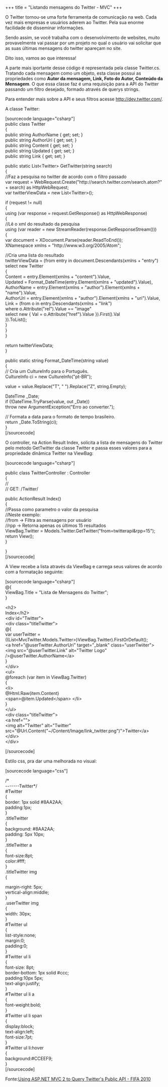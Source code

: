 +++
title = "Listando mensagens do Twitter - MVC"
+++

<p>O Twitter tornou-se uma forte ferramenta de comunicação na web. Cada vez mais empresas e usuários aderem ao Twitter. Pela sua enorme facilidade de disseminar informações.</p>
<p>Sendo assim, se você trabalha com o desenvolvimento de websites, muito provavelmente vai passar por um projeto no qual o usuário vai solicitar que as suas últimas mensagens do twitter apareçam no site.</p>
<p>Dito isso, vamos ao que interessa!</p>
<p>A parte mais iportante desse código é representada pela classe Twitter.cs. Tratando cada mensagem como um objeto, esta classe possui as propriedades como <strong>Autor da mensagem, Link, Foto do Autor, Conteúdo da Mensagem</strong>. O que essa classe faz é uma requisição para a API do Twitter passando um filtro desejado, formado através de querys strings.</p>
<p>Para entender mais sobre a API e seus filtros acesse <a href="http://dev.twitter.com/" target="_blank">http://dev.twitter.com/</a>.</p>
<p><!--more--></p>
<p>A classe Twitter:</p>
<p>[sourcecode language="csharp"]<br />
    public class Twitter<br />
    {<br />
        public string AuthorName { get; set; }<br />
        public string AuthorUri { get; set; }<br />
        public string Content { get; set; }<br />
        public string Updated { get; set; }<br />
        public string Link { get; set; }</p>
<p>        public static List&lt;Twitter&gt; GetTwitter(string search)<br />
        {<br />
            //Faz a pesquisa no twitter de acordo com o filtro passado<br />
            var request = WebRequest.Create(&quot;http://search.twitter.com/search.atom?&quot; + search) as HttpWebRequest;<br />
            var twitterViewData = new List&lt;Twitter&gt;();</p>
<p>            if (request != null)<br />
            {<br />
                using (var response = request.GetResponse() as HttpWebResponse)<br />
                {<br />
                    //Lê o xml do resultado da pesquisa<br />
                    using (var reader = new StreamReader(response.GetResponseStream()))<br />
                    {<br />
                        var document = XDocument.Parse(reader.ReadToEnd());<br />
                        XNamespace xmlns = &quot;http://www.w3.org/2005/Atom&quot;;</p>
<p>                        //Cria uma lista do resultado<br />
                        twitterViewData = (from entry in document.Descendants(xmlns + &quot;entry&quot;)<br />
                                           select new Twitter<br />
                                           {<br />
                                               Content = entry.Element(xmlns + &quot;content&quot;).Value,<br />
                                               Updated = Format_DateTime(entry.Element(xmlns + &quot;updated&quot;).Value),<br />
                                               AuthorName = entry.Element(xmlns + &quot;author&quot;).Element(xmlns + &quot;name&quot;).Value,<br />
                                               AuthorUri = entry.Element(xmlns + &quot;author&quot;).Element(xmlns + &quot;uri&quot;).Value,<br />
                                               Link = (from o in entry.Descendants(xmlns + &quot;link&quot;)<br />
                                                       where o.Attribute(&quot;rel&quot;).Value == &quot;image&quot;<br />
                                                       select new { Val = o.Attribute(&quot;href&quot;).Value }).First().Val<br />
                                           }).ToList();<br />
                    }<br />
                }<br />
            }</p>
<p>            return twitterViewData;<br />
        }</p>
<p>        public static string Format_DateTime(string value)<br />
        {<br />
            // Cria um CultureInfo para o Português.<br />
            CultureInfo ci = new CultureInfo(&quot;pt-BR&quot;);</p>
<p>            value = value.Replace(&quot;T&quot;, &quot; &quot;).Replace(&quot;Z&quot;, string.Empty);</p>
<p>            DateTime _Date;<br />
            if (!DateTime.TryParse(value, out _Date))<br />
                throw new ArgumentException(&quot;Erro ao converter.&quot;);</p>
<p>            // Formata a data para o formato de tempo brasileiro.<br />
            return _Date.ToString(ci);<br />
        }<br />
[/sourcecode]</p>
<p>O controller, na Action Result Index, solicita a lista de mensagens do Twitter pelo metodo GetTwitter da classe Twitter e passa esses valores para a propriedade dinâmica Twitter na ViewBag:</p>
<p>[sourcecode language="csharp"]</p>
<p>    public class TwitterController : Controller<br />
    {<br />
        //<br />
        // GET: /Twitter/</p>
<p>        public ActionResult Index()<br />
        {<br />
            //Passa como parametro o valor da pesquisa<br />
            //Neste exemplo:<br />
            //from -&gt; Filtra as mensagens por usuário<br />
            //rpp  -&gt; Retorna apenas os últimos 15 resultados<br />
            ViewBag.Twitter = Models.Twitter.GetTwitter(&quot;from=twitterapi&amp;rpp=15&quot;);<br />
            return View();<br />
        }</p>
<p>    }<br />
[/sourcecode]</p>
<p>A View recebe a lista através da ViewBag e carrega seus valores de acordo com a formatação seguinte:</p>
<p>[sourcecode language="csharp"]<br />
@{<br />
    ViewBag.Title = &quot;Lista de Mensagens do Twitter&quot;;<br />
}</p>
<p>&lt;h2&gt;<br />
    Index&lt;/h2&gt;<br />
&lt;div id=&quot;Twitter&quot;&gt;<br />
    &lt;div class=&quot;titleTwitter&quot;&gt;<br />
        @{<br />
            var userTwitter = ((List&lt;MvcTwitter.Models.Twitter&gt;)ViewBag.Twitter).FirstOrDefault();<br />
            &lt;a href=&quot;@userTwitter.AuthorUri&quot; target=&quot;_blank&quot; class=&quot;userTwiiter&quot;&gt;<br />
                &lt;img src=&quot;@userTwitter.Link&quot; alt=&quot;Twitter Logo&quot; /&gt;@userTwitter.AuthorName&lt;/a&gt;<br />
        }<br />
    &lt;/div&gt;<br />
    &lt;ul&gt;<br />
        @foreach (var item in ViewBag.Twitter)<br />
        {<br />
            &lt;li&gt;<br />
                @Html.Raw(item.Content)<br />
                &lt;span&gt;@item.Updated&lt;/span&gt; &lt;/li&gt;<br />
        }<br />
    &lt;/ul&gt;<br />
    &lt;div class=&quot;titleTwitter&quot;&gt;<br />
        &lt;a href=&quot;&quot;&gt;<br />
            &lt;img alt=&quot;Twitter&quot; alt=&quot;Twitter&quot; src=&quot;@Url.Content(&quot;~/Content/Image/link_twitter.png&quot;)&quot;&gt;Twitter&lt;/a&gt;<br />
    &lt;/div&gt;<br />
&lt;/div&gt;</p>
<p>[/sourcecode]</p>
<p>Estilo css, pra dar uma melhorada no visual:</p>
<p>[sourcecode language="css"]</p>
<p>/*<br />
-------Twitter*/<br />
#Twitter<br />
{<br />
    border: 1px solid #8AA2AA;<br />
    padding:1px;<br />
}<br />
.titleTwitter<br />
{<br />
    background: #8AA2AA;<br />
    padding: 5px 10px;<br />
}<br />
.titleTwitter a<br />
{<br />
    font-size:8pt;<br />
    color:#fff;<br />
}<br />
.titleTwitter img<br />
{</p>
<p>    margin-right: 5px;<br />
    vertical-align:middle;<br />
}<br />
.userTwitter img<br />
{<br />
    width: 30px;<br />
}<br />
#Twitter ul<br />
{<br />
    list-style:none;<br />
    margin:0;<br />
    padding:0;<br />
}<br />
#Twitter ul li<br />
{<br />
    font-size: 8pt;<br />
    border-bottom: 1px solid #ccc;<br />
    padding:10px 5px;<br />
    text-align:justify;<br />
}<br />
#Twitter ul li a<br />
{<br />
    font-weight:bold;<br />
}<br />
#Twitter ul li span<br />
{<br />
    display:block;<br />
    text-align:left;<br />
    font-size:7pt;<br />
}<br />
#Twitter ul li:hover<br />
{<br />
    background:#CCEEF9;<br />
}<br />
[/sourcecode]</p>
<p>Fonte:<a href="http://www.dotnetcurry.com/ShowArticle.aspx?ID=536">Using ASP.NET MVC 2 to Query Twitter's Public API - FIFA 2010</a></p>
